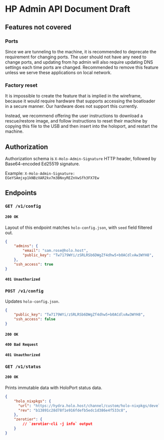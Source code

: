 # HP Admin API Document Draft

## Features not covered 

### Ports

Since we are tunneling to the machine, it is recommended to deprecate the requirement for changing ports. The user should not have any need to change ports, and updating from hp admin will also require updating DNS settings each time ports are changed. Recommended to remove this feature unless we serve these applications on local network.

### Factory reset

It is impossible to create the feature that is implied in the wireframe, because it would require hardware that supports accessing the boatloader in a secure manner. Our hardware does not support this currently.

Instead, we recommend offering the user instructions to download a rescue/restore image, and follow instructions to reset their machine by copying this file to the USB and then insert into the holoport, and restart the machine.

## Authorization

Authorization schema is `X-Holo-Admin-Signature` HTTP header, followed by Base64-encoded Ed25519 signature.

Example: `X-Holo-Admin-Signature: EGeYSAmjxp1kNBzXAR2kv7m3BNxyREZnVwSfh3FX7Ew`

## Endpoints

### `GET /v1/config`

#### `200 OK`

Layout of this endpoint matches `holo-config.json`, with `seed` field filtered out.

```json
{
    "admins": {
        "email": "sam.rose@holo.host",
        "public_key": "Tw7179WYi/zSRLRSb6DWgZf4dhw5+b0ACdlvAw3WYH8",
    },
    "ssh_access": true
}
```

#### `401 Unauthorized`

### `POST /v1/config`

Updates `holo-config.json`.

```json
{
    "public_key": "Tw7179WYi/zSRLRSb6DWgZf4dhw5+b0ACdlvAw3WYH8",
    "ssh_access": false
}
```

#### `200 OK`
#### `400 Bad Request`
#### `401 Unauthorized`

### `GET /v1/status`

#### `200 OK`

Prints immutable data with HoloPort status data.

```json
{
    "holo_nixpkgs": {
      "url": "https://hydra.holo.host/channel/custom/holo-nixpkgs/develop/holo-nixpkgs",
      "rev": "b13891c28d78f1e916fdefb5edc1d386e4f533c8",
    },
    "zerotier": {
        // `zerotier-cli -j info` output
    }
}
